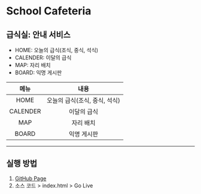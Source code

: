 # School Cafeteria

## 급식실: 안내 서비스

- HOME: 오늘의 급식(조식, 중식, 석식)
- CALENDER: 이달의 급식
- MAP: 자리 배치
- BOARD: 익명 게시판

|   메뉴   |             내용              |
| :------: | :---------------------------: |
|   HOME   | 오늘의 급식(조식, 중식, 석식) |
| CALENDER |          이달의 급식          |
|   MAP    |           자리 배치           |
|  BOARD   |          익명 게시판          |

---

## 실행 방법

1. [GitHub Page](https://github.com/leehyeryeong/WSM2308)
2. 소스 코드 > index.html > Go Live
